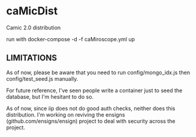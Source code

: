 # caMicDist
Camic 2.0 distribution

run with docker-compose -d -f caMiroscope.yml up

## LIMITATIONS
As of now, please be aware that you need to run config/mongo_idx.js then config/test_seed.js manually.

For future reference, I've seen people write a container just to seed the database, but I'm hesitant to do so.

As of now, since iip does not do good auth checks, neither does this distribution. I'm working on reviving the ensigns (github.com/ensigns/ensign) project to deal with security across the project.
